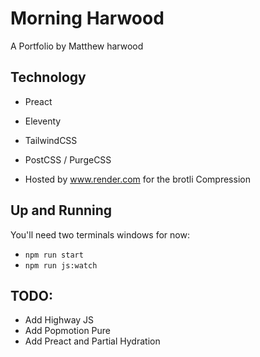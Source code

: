 # Morning Harwood
A Portfolio by Matthew harwood


## Technology
- Preact
- Eleventy
- TailwindCSS
- PostCSS / PurgeCSS

- Hosted by www.render.com for the brotli Compression

## Up and Running
You'll need two terminals windows for now:
- `npm run start`
- `npm run js:watch`

## TODO:
- Add Highway JS
- Add Popmotion Pure
- Add Preact and Partial Hydration
